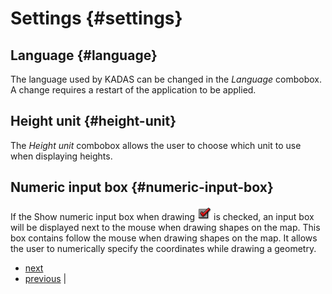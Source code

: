 # Settings {#settings}

## Language {#language}

The language used by KADAS can be changed in the *Language* combobox. A change requires a restart of the application to be applied.

## Height unit {#height-unit}

The *Height unit* combobox allows the user to choose which unit to use when displaying heights.

## Numeric input box {#numeric-input-box}

If the Show numeric input box when drawing <a href="../../images/checkbox.png" class="reference internal"><img src="../../images/checkbox.png" alt="checkbox" /></a> is checked, an input box will be displayed next to the mouse when drawing shapes on the map. This box contains follow the mouse when drawing shapes on the map. It allows the user to numerically specify the coordinates while drawing a geometry.

-   [next](help.html "Help")
-   [previous](mss.html "MSS") |



